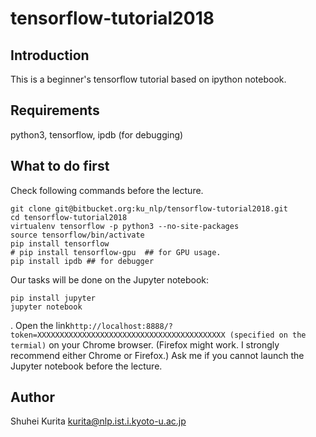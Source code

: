 # tensorflow-tutorial2018

## Introduction ##
This is a beginner's tensorflow tutorial based on ipython notebook.

## Requirements ##
python3,
tensorflow,
ipdb (for debugging)

## What to do first ##
Check following commands before the lecture.
```
git clone git@bitbucket.org:ku_nlp/tensorflow-tutorial2018.git
cd tensorflow-tutorial2018
virtualenv tensorflow -p python3 --no-site-packages
source tensorflow/bin/activate
pip install tensorflow
# pip install tensorflow-gpu  ## for GPU usage.
pip install ipdb ## for debugger
```
Our tasks will be done on the Jupyter notebook:
```
pip install jupyter
jupyter notebook
```
. Open the link`http://localhost:8888/?token=XXXXXXXXXXXXXXXXXXXXXXXXXXXXXXXXXXXXXXXXXX (specified on the termial)` on your Chrome browser. (Firefox might work. I strongly recommend either Chrome or Firefox.)
Ask me if you cannot launch the Jupyter notebook before the lecture.

## Author ##
Shuhei Kurita kurita@nlp.ist.i.kyoto-u.ac.jp

